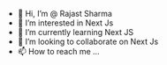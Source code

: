 - 👋 Hi, I’m @ Rajast Sharma
- 👀 I’m interested in Next Js
- 🌱 I’m currently learning Next JS
- 💞️ I’m looking to collaborate on Next Js
- 📫 How to reach me ...

<!---
tsr29/tsr29 is a ✨ special ✨ repository because its `README.md` (this file) appears on your GitHub profile.
You can click the Preview link to take a look at your changes.
--->
